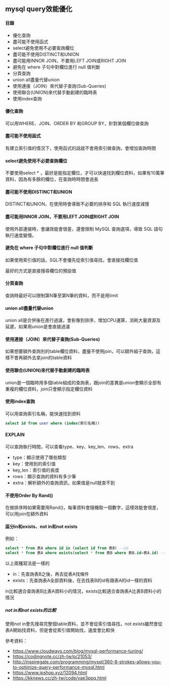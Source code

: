 ## mysql query效能優化

#### 目錄

- 優化查詢
- 盡可能不使用函式
- select避免使用不必要查詢欄位
- 盡可能不使用DISTINCT和UNION
- 盡可能用INNOR JOIN，不要用LEFT JOIN或RIGHT JOIN
- 避免在 where 子句中對欄位進行 null 值判斷
- 分頁查詢
- union all盡量代替union
- 使用連接（JOIN）來代替子查詢(Sub-Queries)
- 使用聯合(UNION)來代替手動創建的臨時表
- 使用index查詢

#### **優化查詢**

可以用WHERE、JOIN、ORDER BY 和GROUP BY，針對某個欄位做查詢

#### 盡可能不使用函式

有建立索引值的情況下，使用函式的話就不會用索引做查詢，會增加查詢時間

#### **select避免使用不必要查詢欄位**

不要使用select * ，最好是能指定欄位，才可以快速找到欄位資料，如果有10萬筆資料，因為有多餘的欄位，在查詢時時間會過長

#### 盡可能不使用DISTINCT和UNION

DISTINCT和UNION，在使用時會導致不必要的排序和 SQL 執行速度減慢

#### 盡可能用INNOR JOIN，不要用LEFT JOIN或RIGHT JOIN

使用外部連接時，會讓效能會很差，還會限制 MySQL 查詢選項，導致 SQL 語句執行速度變慢。

#### 避免在 where 子句中對欄位進行 null 值判斷

如果使用索引值的話，SQL不會優先從索引值尋找，會直接找欄位值

最好的方式是直接搜尋欄位的預設值

#### 分頁查詢

查詢時最好可以限制第N筆至第N筆的資料，而不是用limit

#### union all盡量代替union

union all是合併後在進行過濾，會影像到排序，增加CPU運算，消耗大量資源及延遲，如果用union是會直接過濾

#### **使用連接（JOIN）來代替子查詢(Sub-Queries)**

如果想要額外查詢別的table欄位資料，盡量不使用join，可以額外組子查詢，這樣不會再額外去拿join的table資料

#### **使用聯合(UNION)來代替手動創建的臨時表**

union是一個臨時用多個table組成的查詢表，跟join的差異是union會顯示全部有重複的欄位資料，join只會顯示指定欄位資料

#### 使用index查詢

可以用查詢索引名稱，能快速找到資料

```sql
select id from user where (index(索引名稱))
```

#### EXPLAIN

可以查詢執行時間，可以查看type、key、key_len、rows、extra

- type：顯示使用了哪些類型
- key：使用到的索引值
- key_len：索引值的長度
- rows：顯示查詢的資料有多少筆
- extra：解析額外的查詢資訊，如果值是null就查不到

#### 不使用Order By Rand()

在做排序時如果需要用Rand()，每筆資料會隨機取一個數字，這樣效能會很差，可以用join在額外資料

#### 區分in和exists、not in和not exists

例如：

```sql
select * from 表A where id in (select id from 表B) --in
select * from 表A where exists(select * from 表B where 表B.id=表A.id) --exists
```

以上兩種寫法是一樣的

- in：先查詢表B之後，再去從表A找條件
- exists：先查詢表A全部資料後，在去找表B的id有跟表A的id一樣的資料

in比較適合查詢表B比表A資料小的情況，exists比較適合查詢表A比表B資料小的情況

##### not in和not exists的比較

使用not in會先搜尋完整個table資料，並不會從索引值尋找，not exists雖然會從表A開始找資料，但是會從索引值開始找，速度會比較快



參考資料：

- https://www.cloudways.com/blog/mysql-performance-tuning/
- https://codingnote.cc/zh-tw/p/21053/
- http://inspiregate.com/programming/mysql/360-8-strokes-allows-you-to-optimize-query-performance-mysql.html
- https://www.ipshop.xyz/12094.html
- https://kknews.cc/zh-tw/code/vae3ppq.html